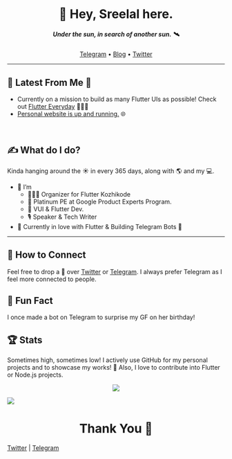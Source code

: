 <h1 align="center">👋 Hey, Sreelal here.</h1>
<h5 align="center">Under the sun, in search of another sun. 🛰</h5>
<p align="center">
  <a href="https://t.me/heysreelal">Telegram</a> •
  <a href="https://heysreelal.medium.com">Blog</a> •
  <a href="https://twitter.com/heysreelal">Twitter</a>
</p>

<hr/>

## 🦄 Latest From Me 🦄

- Currently on a mission to build as many Flutter UIs as possible! Check out [Flutter Everyday](https://github.com/HeySreelal/Flutter-Everyday) 👨🏻‍💻
- [Personal website is up and running.](https://heysreelal.web.app/) 🌐

<br>

## ✍️ What do I do?

Kinda hanging around the ☀️ in every 365 days, along with 🌎 and my 💻.  

- 👀 I’m 
  - 👨🏻‍💻 Organizer for Flutter Kozhikode
  - 🏅 Platinum PE at Google Product Experts Program.
  - 💙 VUI & Flutter Dev. 
  - 🎙 Speaker & Tech Writer
- 💙 Currently in love with Flutter & Building Telegram Bots 💙

<hr/>

## 💬 How to Connect
Feel free to drop a 👋 over [Twitter](https://twitter.com/HeySreelal) or [Telegram](https://t.me/HeySreelal). I always prefer Telegram as I feel more connected to people. 

## 🎯 Fun Fact
I once made a bot on Telegram to surprise my GF on her birthday! 

## 🏆 Stats

Sometimes high, sometimes low! I actively use GitHub for my personal projects and to showcase my works! 🦄 Also, I love to contribute into Flutter or Node.js projects. 

<div align="center">

![](https://github-readme-stats.vercel.app/api?username=heysreelal&show_icons=true&theme=dracula&line_height=27)

</div>

![](https://activity-graph.herokuapp.com/graph?username=heysreelal&theme=redical)


<h1 align="center">Thank You 🦄</h1>

[Twitter](https://twitter.com/HeySreelal) | [Telegram](https://t.me/heysreelal)